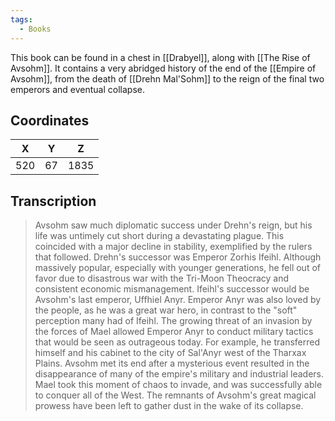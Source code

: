 ```yaml
---
tags:
  - Books
---
```


This book can be found in a chest in [[Drabyel]], along with [[The Rise of Avsohm]]. It contains a very abridged history of the end of the [[Empire of Avsohm]], from the death of [[Drehn Mal'Sohm]] to the reign of the final two emperors and eventual collapse.

## Coordinates
| **X** | **Y** | **Z** |
| :---: | :---: | :---: |
|  520  |  67   | 1835  |

## Transcription
> Avsohm saw much diplomatic success under Drehn's reign, but his life was untimely cut short during a devastating plague. This coincided with a major decline in stability, exemplified by the rulers that followed. Drehn's successor was Emperor Zorhis Ifeihl. Although massively
popular, especially with younger generations, he fell out of favor due to disastrous war with the Tri-Moon Theocracy and consistent economic mismanagement. Ifeihl's successor would be Avsohm's last emperor, Uffhiel Anyr. Emperor Anyr was also loved by the
people, as he was a great war hero, in contrast to the "soft" perception many had of Ifeihl. The growing threat of an invasion by the forces of Mael allowed Emperor Anyr to conduct military tactics that would be seen as outrageous today. For example, he transferred himself and his cabinet to the city of Sal'Anyr west of the Tharxax Plains. Avsohm met its end after a mysterious event resulted in the disappearance of many of the empire's military and industrial leaders. Mael took this moment of chaos to invade, and was successfully able to conquer all of the West. The remnants of Avsohm's great magical prowess have been left to gather dust in the wake of its collapse.

